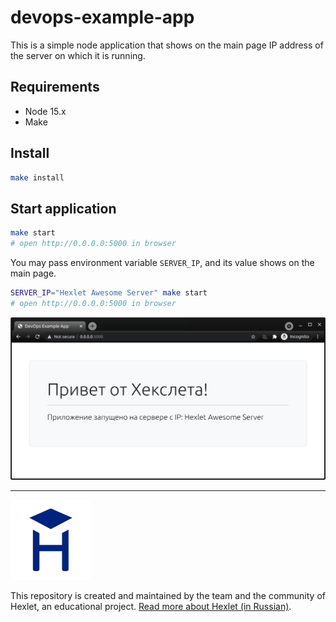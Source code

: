 # devops-example-app

This is a simple node application that shows on the main page IP address of the server on which it is running.

## Requirements

* Node 15.x
* Make
## Install

```sh
make install
```

## Start application

```sh
make start
# open http://0.0.0.0:5000 in browser
```

You may pass environment variable `SERVER_IP`, and its value shows on the main page.

```sh
SERVER_IP="Hexlet Awesome Server" make start
# open http://0.0.0.0:5000 in browser
```

![Screen of devops-example-app](assets/app.png)

---
[![Hexlet Ltd. logo](https://raw.githubusercontent.com/Hexlet/hexletguides.github.io/master/images/hexlet_logo128.png)](https://ru.hexlet.io/pages/about?utm_source=github&utm_medium=link&utm_campaign=devops-example-app)

This repository is created and maintained by the team and the community of Hexlet, an educational project. [Read more about Hexlet (in Russian)](https://ru.hexlet.io/pages/about?utm_source=github&utm_medium=link&utm_campaign=devops-example-app).
